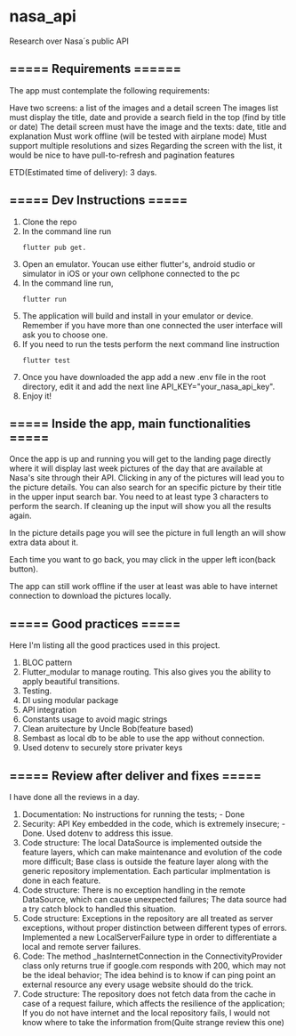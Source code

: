 # nasa_api
Research over Nasa´s public API

## ===== Requirements ======

The app must contemplate the following requirements:

Have two screens: a list of the images and a detail screen
The images list must display the title, date and provide a search field in the top (find by title or date)
The detail screen must have the image and the texts: date, title and explanation
Must work offline (will be tested with airplane mode)
Must support multiple resolutions and sizes
Regarding the screen with the list, it would be nice to have pull-to-refresh and pagination features

ETD(Estimated time of delivery): 3 days.

## ===== Dev Instructions =====

1. Clone the repo
2. In the command line run
     ```
     flutter pub get.
     ```
3. Open an emulator. Youcan use either flutter's, android studio or simulator in iOS or your own cellphone connected to the pc
4. In the command line run, 
    ```
    flutter run
    ```
5. The application will build and install in your emulator or device. Remember if you have more than one connected the user interface will ask you to choose one.
6. If you need to run the tests perform the next command line instruction
    ```
    flutter test
    ```
7. Once you have downloaded the app add a new .env file in the root directory, edit it and add the next line API_KEY="your_nasa_api_key".
8. Enjoy it!


## ===== Inside the app, main functionalities =====

Once the app is up and running you will get to the landing page directly where it will display last week pictures of the day that are available at Nasa's site through their API. Clicking in any of the pictures will lead you to the picture details. You can also search for an specific picture by their title in the upper input search bar. You need to at least type 3 characters to perform the search. If cleaning up the input will show you all the results again.
 
In the picture details page you will see the picture in full length an will show extra data about it. 

Each time you want to go back, you may click in the upper left icon(back button).

The app can still work offline if the user at least was able to have internet connection to download the pictures locally. 

## ===== Good practices =====
Here I'm listing all the good practices used in this project.  

1. BLOC pattern
2. Flutter_modular to manage routing. This also gives you the ability to apply beautiful transitions.
3. Testing.
4. DI using modular package
5. API integration
6. Constants usage to avoid magic strings
7. Clean aruitecture by Uncle Bob(feature based)
8. Sembast as local db to be able to use the app without connection.
9. Used dotenv to securely store privater keys

## ===== Review after deliver and fixes =====

I have done all the reviews in a day.

1. Documentation: No instructions for running the tests; - Done
2. Security: API Key embedded in the code, which is extremely insecure;  - Done. Used dotenv to address this issue.
3. Code structure: The local DataSource is implemented outside the feature layers, which can make maintenance and evolution of the code more difficult; Base class is outside the feature layer along with the generic repository implementation. Each particular implmentation is done in each feature.
4. Code structure: There is no exception handling in the remote DataSource, which can cause unexpected failures; The data source had a try catch block to handled this situation.
5.  Code structure: Exceptions in the repository are all treated as server exceptions, without proper distinction between different types of errors. Implemented a new LocalServerFailure type in order to differentiate a local and remote server failures.
6. Code: The method _hasInternetConnection in the ConnectivityProvider class only returns true if google.com responds with 200, which may not be the ideal behavior; The idea behind is to know if can ping point an external resource any every usage website should do the trick.
7. Code structure: The repository does not fetch data from the cache in case of a request failure, which affects the resilience of the application; If you do not have internet and the local repository fails, I would not know where to take the information from(Quite strange review this one)